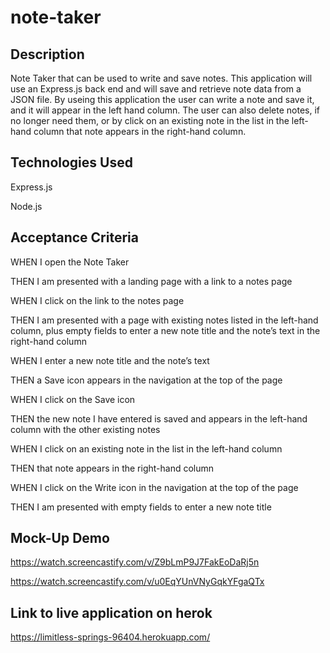 # note-taker

## Description
Note Taker that can be used to write and save notes. This application will use an Express.js back end and will save and retrieve note data from a JSON file. By useing this application the user can write a note and save it, and it will appear in the left hand column. The user can also delete notes, if no longer need them, or by click on an existing note in the list in the left-hand column that note appears in the right-hand column.
 

## Technologies Used
Express.js

Node.js

## Acceptance Criteria
WHEN I open the Note Taker

THEN I am presented with a landing page with a link to a notes page

WHEN I click on the link to the notes page

THEN I am presented with a page with existing notes listed in the left-hand column, plus empty fields to enter a new note title and the note’s 
text in the right-hand column

WHEN I enter a new note title and the note’s text

THEN a Save icon appears in the navigation at the top of the page

WHEN I click on the Save icon

THEN the new note I have entered is saved and appears in the left-hand column with the other existing notes

WHEN I click on an existing note in the list in the left-hand column

THEN that note appears in the right-hand column

WHEN I click on the Write icon in the navigation at the top of the page

THEN I am presented with empty fields to enter a new note title

## Mock-Up Demo
https://watch.screencastify.com/v/Z9bLmP9J7FakEoDaRj5n

https://watch.screencastify.com/v/u0EqYUnVNyGqkYFgaQTx

## Link to live application on herok
https://limitless-springs-96404.herokuapp.com/